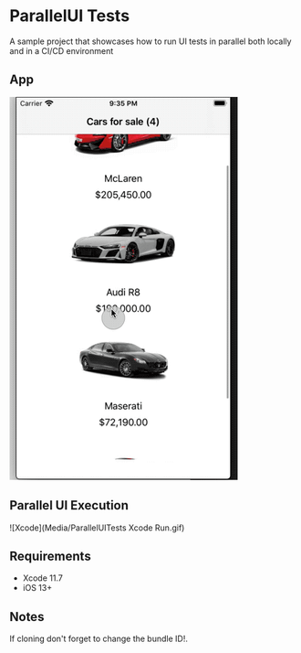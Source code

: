 #  ParallelUI Tests

A sample project that showcases how to run UI tests in parallel both locally and in a CI/CD environment

## App

![](https://github.com/triztian/ParallelUITests/raw/master/Media/ParallelUITests%20App.gif)

## Parallel UI Execution

![Xcode](Media/ParallelUITests Xcode Run.gif)

## Requirements

* Xcode 11.7
* iOS 13+

## Notes

If cloning don't forget to change the bundle ID!.

